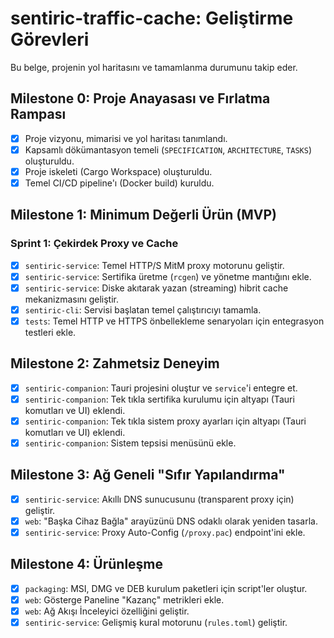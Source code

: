 # sentiric-traffic-cache: Geliştirme Görevleri

Bu belge, projenin yol haritasını ve tamamlanma durumunu takip eder.

## Milestone 0: Proje Anayasası ve Fırlatma Rampası
- [x] Proje vizyonu, mimarisi ve yol haritası tanımlandı.
- [x] Kapsamlı dökümantasyon temeli (`SPECIFICATION`, `ARCHITECTURE`, `TASKS`) oluşturuldu.
- [x] Proje iskeleti (Cargo Workspace) oluşturuldu.
- [x] Temel CI/CD pipeline'ı (Docker build) kuruldu.

## Milestone 1: Minimum Değerli Ürün (MVP)
### Sprint 1: Çekirdek Proxy ve Cache
- [x] `sentiric-service`: Temel HTTP/S MitM proxy motorunu geliştir.
- [x] `sentiric-service`: Sertifika üretme (`rcgen`) ve yönetme mantığını ekle.
- [x] `sentiric-service`: Diske akıtarak yazan (streaming) hibrit cache mekanizmasını geliştir.
- [x] `sentiric-cli`: Servisi başlatan temel çalıştırıcıyı tamamla.
- [x] `tests`: Temel HTTP ve HTTPS önbellekleme senaryoları için entegrasyon testleri ekle.

## Milestone 2: Zahmetsiz Deneyim
- [x] `sentiric-companion`: Tauri projesini oluştur ve `service`'i entegre et.
- [x] `sentiric-companion`: Tek tıkla sertifika kurulumu için altyapı (Tauri komutları ve UI) eklendi.
- [x] `sentiric-companion`: Tek tıkla sistem proxy ayarları için altyapı (Tauri komutları ve UI) eklendi.
- [x] `sentiric-companion`: Sistem tepsisi menüsünü ekle.

## Milestone 3: Ağ Geneli "Sıfır Yapılandırma"
- [x] `sentiric-service`: Akıllı DNS sunucusunu (transparent proxy için) geliştir.
- [x] `web`: "Başka Cihaz Bağla" arayüzünü DNS odaklı olarak yeniden tasarla.
- [x] `sentiric-service`: Proxy Auto-Config (`/proxy.pac`) endpoint'ini ekle.

## Milestone 4: Ürünleşme
- [x] `packaging`: MSI, DMG ve DEB kurulum paketleri için script'ler oluştur.
- [x] `web`: Gösterge Paneline "Kazanç" metrikleri ekle.
- [x] `web`: Ağ Akışı İnceleyici özelliğini geliştir.
- [x] `sentiric-service`: Gelişmiş kural motorunu (`rules.toml`) geliştir.